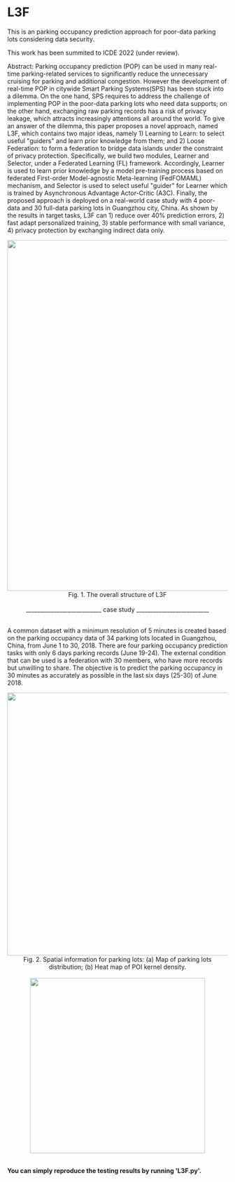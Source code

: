 # L3F
This is an parking occupancy prediction approach for poor-data parking lots considering data security.

This work has been summited to ICDE 2022 (under review).

Abstract: Parking occupancy prediction (POP) can be used in many real-time parking-related services to significantly reduce the unnecessary cruising for parking and additional congestion. However the development of real-time POP in citywide Smart Parking Systems(SPS) has been stuck into a dilemma. On the one hand, SPS requires to address the challenge of implementing POP in the poor-data parking lots who need data supports; on the other hand, exchanging raw parking records has a risk of privacy leakage, which attracts increasingly attentions all around the world. To give an answer of the dilemma, this paper proposes a novel approach, named L3F, which contains two major ideas, namely 1) Learning to Learn: to select useful "guiders" and learn prior knowledge from them; and 2) Loose Federation: to form a federation to bridge data islands under the constraint of privacy protection. Specifically, we build two modules, Learner and Selector, under a Federated Learning (FL) framework. Accordingly, Learner is used to learn prior knowledge by a model pre-training process based on federated First-order Model-agnostic Meta-learning (FedFOMAML) mechanism, and Selector is used to select useful "guider" for Learner which is trained by Asynchronous Advantage Actor-Critic (A3C). Finally, the proposed approach is deployed on a real-world case study with 4 poor-data and 30 full-data parking lots in Guangzhou city, China. As shown by the results in target tasks, L3F can  1) reduce over 40% prediction errors, 2) fast adapt personalized training, 3) stable performance with small variance, 4) privacy protection by exchanging indirect data only. <br>

<div align="center"><img src="https://user-images.githubusercontent.com/49360609/147719583-a9787950-635d-4015-b1e2-2ed145260ab4.jpg" width="800"/>
</div>
<div align="center">Fig. 1. The overall structure of L3F
</div><br>
  

<div align="center">___________________________ case study __________________________
</div><br>

A common dataset with a minimum resolution of 5 minutes is created based on the parking occupancy data of 34 parking lots located in Guangzhou, China, from June 1 to 30, 2018. There are four parking occupancy prediction tasks with only 6 days parking records (June 19-24). The external condition that can be used is a federation with 30 members, who have more records but unwilling to share. The objective is to predict the parking occupancy in 30 minutes as accurately as possible in the last six days (25-30) of June 2018.

<div align="center"><img src="https://user-images.githubusercontent.com/49360609/148180675-41fc13b7-9a1d-46cf-9ffe-e633f2048804.jpg" width="600"/>
</div>
<div align="center">Fig. 2. Spatial information for parking lots: (a) Map of parking lots distribution; (b) Heat map of POI kernel density.
</div><br>

<div align="center"><img src="https://user-images.githubusercontent.com/49360609/148182865-4f4c872d-0cd6-4845-9f58-8f3b1298ce23.png" width="400"/>
</div><br>

**You can simply reproduce the testing results by running 'L3F.py'.**


